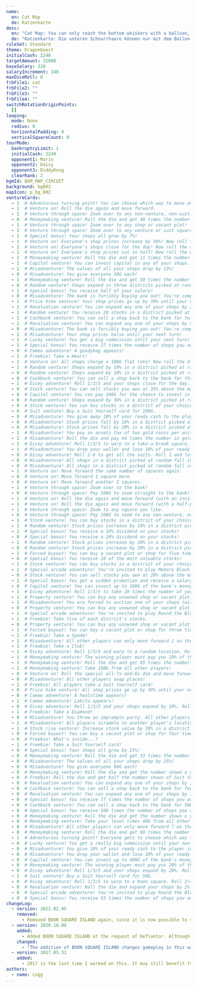 ```yaml
---
name:
  en: Cat Map
  de: Katzenkarte
desc:
  en: "Cat Map: You can only reach the bottom whiskers with a balloon, but if you can make it, the cyan district becomes powerful. This map plays best with no vacant plots added."
  de: "Katzenkarte: Die unteren Schnurrhaare können nur mit dem Ballon erreicht werden, aber falls du das schaffst, wird das türkise Bezirk sehr teuer. Am besten spielt sich diese Karte ohne zusätzliche freie Grundstücke."
ruleSet: Standard
theme: DragonQuest
initialCash: 2240
targetAmount: 32000
baseSalary: 320
salaryIncrement: 240
maxDiceRoll: 8
frbFile1: cat
frbFile2: ""
frbFile3: ""
frbFile4: ""
switchRotationOriginPoints:
  []
looping:
  mode: None
  radius: 0
  horizontalPadding: 0
  verticalSquareCount: 0
tourMode:
  bankruptcyLimit: 1
  initialCash: 2240
  opponent1: Mario
  opponent2: Daisy
  opponent3: DiddyKong
  clearRank: 2
bgmId: BGM_MAP_CIRCUIT
background: bg002
mapIcon: p_bg_002
ventureCards:
  - 1  # Adventurous turning point! You can choose which way to move on your next go, (player's name).
  - 1  # Venture on! Roll the die again and move forward.
  - 1  # Venture through space! Zoom over to any non-venture, non-suit square you like!
  - 0  # Moneymaking venture! Roll the die and get 40 times the number shown in gold coins from the player in 1st place!
  - 1  # Venture through space! Zoom over to any shop or vacant plot!
  - 1  # Venture through space! Zoom over to any venture or suit square!
  - 1  # Special bonus! Your shops all grow by 7%!
  - 1  # Venture on! Everyone's shop prices increase by 30%! Now roll the die and move again.
  - 1  # Venture on! Everyone's shops close for the day! Now roll the die and move again.
  - 1  # Venture on! Everyone's shop prices cut in half! Now roll the die and move again.
  - 1  # Moneymaking venture! Roll the die and get 11 times the number shown in gold coins from all other players!
  - 1  # Capital venture! You can invest capital in any of your shops.
  - 1  # Misadventure! The values of all your shops drop by 13%!
  - 0  # Misadventure! You give everyone 30G each!
  - 1  # Moneymaking venture! Roll the die and get 50 times the number shown in gold coins from the bank!
  - 0  # Random venture! Shops expand in three districts picked at random!
  - 1  # Special bonus! You receive half of your salary!
  - 0  # Misadventure! The bank is forcibly buying you out! You're compelled to sell a shop for only twice its value.
  - 1  # Price hike venture! Your shop prices go up by 30% until your next turn.
  - 1  # Revaluation venture! You can expand any one of your shops by 20%.
  - 1  # Random venture! You receive 20 stocks in a district picked at random!
  - 1  # Cashback venture! You can sell a shop back to the bank for twice its shop value.
  - 1  # Revaluation venture! You can expand any one of your shops by 50%.
  - 0  # Misadventure! The bank is forcibly buying you out! You're compelled to sell a shop for 200G more than its value.
  - 1  # Misadventure! Your shop prices halve until your next turn!
  - 1  # Lucky venture! You get a big commission until your next turn!
  - 1  # Special bonus! You receive 27 times the number of shops you own in gold coins from the bank!
  - 0  # Cameo adventure! A goodybag appears!
  - 1  # Freebie! Take a Heart!
  - 1  # Venture on! All shops charge a 100G flat rate! Now roll the die and move again.
  - 1  # Random venture! Shops expand by 10% in a district picked at random!
  - 0  # Random venture! Shops expand by 20% in a district picked at random!
  - 0  # Cashback venture! You can sell a shop back to the bank for three times its shop value.
  - 1  # Dicey adventure! Roll 1/3/5 and your shops close for the day. Roll 2/4/6 and everyone else's shops close.
  - 0  # Stock venture! You can sell stocks you own at 35% above the market value.
  - 0  # Capital venture! You can pay 100G for the chance to invest in your shops.
  - 0  # Random venture! Shops expand by 30% in a district picked at random!
  - 0  # Stock venture! You can buy stocks in a district of your choice at 10% above the market value.
  - 0  # Suit venture! Buy a Suit Yourself card for 100G.
  - 0  # Misadventure! You give away 10% of your ready cash to the player in last place!
  - 0  # Misadventure! Stock prices fall by 10% in a district picked at random!
  - 0  # Misadventure! Stock prices fall by 20% in a district picked at random!
  - 1  # Misadventure! You pay an assets tax of two gold coins per unit of stock that you own!
  - 1  # Misadventure! Roll the die and pay 44 times the number in gold coins to the player in last place!
  - 1  # Dicey adventure! Roll 1/3/5 to warp to a take-a-break square. Roll 2/4/6 to warp to the arcade.
  - 1  # Misadventure! You drop your wallet and lose 10% of your ready cash!
  - 0  # Dicey adventure! Roll 2-6 to get all the suits. Roll 1 and lose all your suits.
  - 0  # Misadventure! All shops in a district picked at random fall in value by 10%!
  - 0  # Misadventure! All shops in a district picked at random fall in value by 20%!
  - 1  # Venture on! Move forward the same number of squares again.
  - 0  # Venture on! Move forward 1 square more.
  - 0  # Venture on! Move forward another 2 squares.
  - 1  # Venture through space! Zoom over to the bank!
  - 0  # Venture through space! Pay 100G to zoom straight to the bank!
  - 1  # Venture on! Roll the die again and move forward (with an invitation to browse thrown in!).
  - 1  # Venture on! Roll the die again and move forward (with a half-price special offer thrown in!).
  - 1  # Venture through space! Zoom to any square you like.
  - 0  # Venture through space! Pay 100G to zoom to any non-venture, non-suit square you like!
  - 1  # Stock venture! You can buy stocks in a district of your choice at 10% below the market value.
  - 1  # Random venture! Stock prices increase by 10% in a district picked at random!
  - 1  # Special bonus! You receive a 10% dividend on your stocks!
  - 0  # Special bonus! You receive a 20% dividend on your stocks!
  - 1  # Random venture! Stock prices increase by 20% in a district picked at random!
  - 0  # Random venture! Stock prices increase by 30% in a district picked at random!
  - 1  # Forced buyout! You can buy a vacant plot or shop for five times its value, whether someone else owns it or not.
  - 0  # Special bonus! You receive 10 of the most valuable stocks!
  - 1  # Stock venture! You can buy stocks in a district of your choice.
  - 1  # Special arcade adventure! You're invited to play Memory Block!
  - 0  # Stock venture! You can sell stocks you own at 20% above the market value.
  - 1  # Special bonus! You get a sudden promotion and receive a salary! (You lose any suits you have.)
  - 0  # Capital venture! You can invest up to 200G of the bank's money in your shops.
  - 1  # Dicey adventure! Roll 1/3/5 to take 20 times the number of your shops in gold coins. Roll 2/4/6 to pay the same.
  - 1  # Property venture! You can buy any unowned shop or vacant plot.
  - 1  # Misadventure! You are forced to auction one of your shops (with a starting price of twice the shop's value).
  - 0  # Property venture! You can buy any unowned shop or vacant plot for twice its value.
  - 1  # Special arcade adventure! You're invited to play Round the Blocks!
  - 1  # Freebie! Take five of each district's stocks.
  - 0  # Property venture! You can buy any unowned shop or vacant plot for 200G more than its value.
  - 1  # Forced buyout! You can buy a vacant plot or shop for three times its value, whether someone else owns it or not.
  - 1  # Freebie! Take a Spade!
  - 1  # Misadventure! All other players can only move forward 1 on their next turn.
  - 1  # Freebie! Take a Club!
  - 1  # Dicey adventure! Roll 1/3/5 and warp to a random location. Roll 2/4/6 and everyone else warps.
  - 1  # Moneymaking venture! The winning player must pay you 10% of their ready cash!
  - 1  # Moneymaking venture! Roll the die and get 85 times the number shown in gold coins from the bank!
  - 1  # Moneymaking venture! Take 100G from all other players!
  - 0  # Venture on! Roll the special all-7s-and-8s die and move forward again.
  - 0  # Misadventure! All other players swap places!
  - 1  # Freebie! All players take a Suit Yourself card!
  - 0  # Price hike venture! All shop prices go up by 30% until your next turn.
  - 0  # Cameo adventure! A healslime appears!
  - 1  # Cameo adventure! Lakitu appears!
  - 0  # Dicey adventure! Roll 1/3/5 and your shops expand by 10%. Roll 2/4/6 and everyone else's shops expand by 5%.
  - 1  # Freebie! Take a Diamond!
  - 0  # Misadventure! You throw an impromptu party. All other players come to your location!
  - 1  # Misadventure! All players scramble to another player's location!
  - 1  # Stock rise venture! Increase stock value by 20% in a district of your choice.
  - 0  # Forced buyout! You can buy a vacant plot or shop for four times its value, whether someone else owns it or not.
  - 0  # Freebie! What's inside...?
  - 1  # Freebie! Take a Suit Yourself card!
  - 0  # Special bonus! Your shops all grow by 21%!
  - 0  # Moneymaking venture! Roll the die and get 33 times the number shown in gold coins from all other players!
  - 0  # Misadventure! The values of all your shops drop by 25%!
  - 0  # Misadventure! You give everyone 80G each!
  - 0  # Moneymaking venture! Roll the die and get the number shown x your level x 40G from the bank!
  - 0  # Freebie! Roll the die and get half the number shown of Suit Yourself cards! (Decimals will be rounded down.)
  - 0  # Revaluation venture! You can expand any one of your shops by 30%.
  - 0  # Cashback venture! You can sell a shop back to the bank for four times its shop value.
  - 0  # Revaluation venture! You can expand any one of your shops by 75%.
  - 0  # Special bonus! You receive 77 times the number of shops you own in gold coins from the bank!
  - 0  # Cashback venture! You can sell a shop back to the bank for 500G more than its shop value.
  - 0  # Special bonus! You receive 100 times the number of shops you own in gold coins!
  - 0  # Moneymaking venture! Roll the die and get the number shown x your level x 20G from the bank!
  - 0  # Moneymaking venture! Take your level times 40G from all other players!
  - 0  # Misadventure! All other players can only move forward 7 on their next turn.
  - 0  # Moneymaking venture! Roll the die and get 60 times the number shown in gold coins from the player in 1st place!
  - 1  # Adventurous turning point! Everyone gets to choose which way to move on their next go.
  - 0  # Lucky venture! You get a really big commission until your next turn!
  - 0  # Misadventure! You give 20% of your ready cash to the player in last place!
  - 0  # Misadventure! You drop your wallet and lose 20% of your ready cash!
  - 0  # Capital venture! You can invest up to 400G of the bank's money in your shops.
  - 0  # Moneymaking venture! The winning player must pay you 20% of their ready cash!
  - 0  # Dicey adventure! Roll 1/3/5 and your shops expand by 20%. Roll 2/4/6 and everyone else's shops expand by 5%.
  - 1  # Suit venture! Buy a Suit Yourself card for 50G.
  - 0  # Dicey adventure! Roll 1/3/5 to warp to a boon square. Roll 2/4/6 to warp to the arcade.
  - 0  # Revaluation venture! Roll the die and expand your shops by 2% for each number.
  - 0  # Special arcade adventure! You're invited to play Round the Blocks and Memory Block!
  - 0  # Special bonus! You receive 55 times the number of shops you own in gold coins from the bank!
changeLog:
  - version: 2021.02.05
    removed: 
      - Removed BOON SQUARE ISLAND again, since it is now possible to set which venture cards are active.
  - version: 2020.10.08
    added: 
      - Added BOON SQUARE ISLAND at the request of Deflaktor. Although venture card 125 is a very rare card to pick, it is unfortunately necessary to include a boon square somewhere on the map. Cat Map was already purrfect so I did not include a very lame and uninteresting boon square on the original design of Cat Map. (although if I were to do so, the obvious tile choice is the Venture square on the bottom left).
    changed: 
      - "The addition of BOON SQUARE ISLAND changes gameplay in this way: 1) The cat now has a ball to play with. 2) in the late game, players may choose to warp here on purpose to temporarily escape high priced shops."
  - version: 2017.05.31
    added: 
      - 2017 is the last time I worked on this. It may still benefit from some balancing changes, but overall a great map that has been thoroughly tested with friends. :-)
authors:
  - name: Logg
...
```

